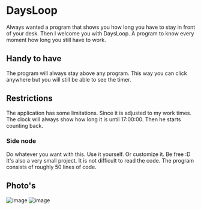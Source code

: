 # DaysLoop
Always wanted a program that shows you how long you have to stay in front of your desk. Then I welcome you with DaysLoop. A program to know every moment how long you still have to work.

## Handy to have
The program will always stay above any program. This way you can click anywhere but you will still be able to see the timer.

## Restrictions
The application has some limitations. Since it is adjusted to my work times. The clock will always show how long it is until 17:00:00. Then he starts counting back.

### Side node
Do whatever you want with this. Use it yourself. Or customize it. Be free :D
It's also a very small project. It is not difficult to read the code. The program consists of roughly 50 lines of code.

## Photo's
![image](https://user-images.githubusercontent.com/57497005/183678263-6c505588-81db-44e5-8c46-1f1283a9e4de.png)
![image](https://user-images.githubusercontent.com/57497005/183678422-595e8c9f-dd4f-4a35-99e2-62e290a9e775.png)

